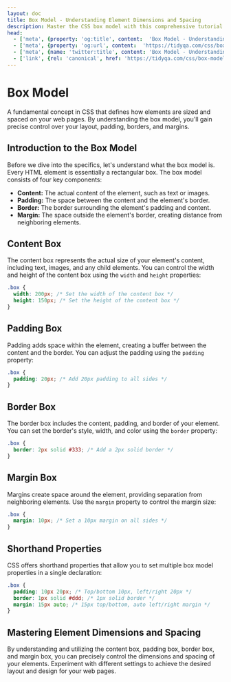 ```yaml
---
layout: doc
title: Box Model - Understanding Element Dimensions and Spacing
description: Master the CSS box model with this comprehensive tutorial. Learn to control element dimensions and spacing using content, padding, border, and margin properties.
head:
  - ['meta', {property: 'og:title', content:  'Box Model - Understanding Element Dimensions and Spacing' }]
  - ['meta', {property: 'og:url', content:  'https://tidyqa.com/css/box-model/' }] 
  - ['meta', {name: 'twitter:title', content: 'Box Model - Understanding Element Dimensions and Spacing'}]
  - ['link', {rel: 'canonical', href: 'https://tidyqa.com/css/box-model/'}]
---
```


# Box Model

A fundamental concept in CSS that defines how elements are sized and spaced on your web pages. By understanding the box model, you'll gain precise control over your layout, padding, borders, and margins.

## Introduction to the Box Model

Before we dive into the specifics, let's understand what the box model is. Every HTML element is essentially a rectangular box. The box model consists of four key components:

- **Content:** The actual content of the element, such as text or images.
- **Padding:** The space between the content and the element's border.
- **Border:** The border surrounding the element's padding and content.
- **Margin:** The space outside the element's border, creating distance from neighboring elements.

## Content Box

The content box represents the actual size of your element's content, including text, images, and any child elements. You can control the width and height of the content box using the `width` and `height` properties:

```css
.box {
  width: 200px; /* Set the width of the content box */
  height: 150px; /* Set the height of the content box */
}
```

## Padding Box

Padding adds space within the element, creating a buffer between the content and the border. You can adjust the padding using the `padding` property:

```css
.box {
  padding: 20px; /* Add 20px padding to all sides */
}
```

## Border Box

The border box includes the content, padding, and border of your element. You can set the border's style, width, and color using the `border` property:

```css
.box {
  border: 2px solid #333; /* Add a 2px solid border */
}
```

## Margin Box

Margins create space around the element, providing separation from neighboring elements. Use the `margin` property to control the margin size:

```css
.box {
  margin: 10px; /* Set a 10px margin on all sides */
}
```

## Shorthand Properties

CSS offers shorthand properties that allow you to set multiple box model properties in a single declaration:

```css
.box {
  padding: 10px 20px; /* Top/bottom 10px, left/right 20px */
  border: 1px solid #ddd; /* 1px solid border */
  margin: 15px auto; /* 15px top/bottom, auto left/right margin */
}
```

## Mastering Element Dimensions and Spacing

By understanding and utilizing the content box, padding box, border box, and margin box, you can precisely control the dimensions and spacing of your elements. Experiment with different settings to achieve the desired layout and design for your web pages.